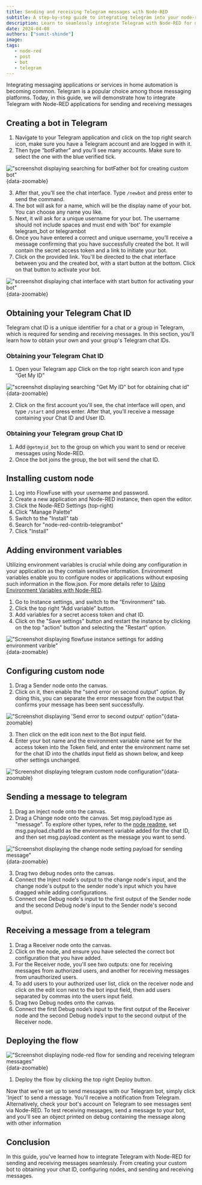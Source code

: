```yaml
---
title: Sending and receiving Telegram messages with Node-RED
subtitle: A step-by-step guide to integrating telegram into your node-red application for sending and receiving messages.
description: Learn to seamlessly integrate Telegram with Node-RED for messaging. Create bots, obtain chat IDs, and send/receive messages, including group messaging. 
date: 2024-04-08
authors: ["sumit-shinde"]
image: 
tags:
   - node-red
   - post
   - bot
   - telegram
---
```


Integrating messaging applications or services in home automation is becoming common. Telegram is a popular choice among those messaging platforms. Today, in this guide, we will demonstrate how to integrate Telegram with Node-RED applications for sending and receiving messages

<!--more-->

## Creating a bot in Telegram

1. Navigate to your Telegram application and click on the top right search icon, make sure you have a Telegram account and are logged in with it.
2. Then type “botFather” and you'll see many accounts. Make sure to select the one with the blue verified tick.

!["screenshot displaying searching for botFather bot for creating custom bot"](./images/sending-telegram-with-node-red-botfather.png "screenshot displaying searching for botFather bot for creating custom bot"){data-zoomable}

3. After that, you'll see the chat interface. Type `/newbot` and press enter to send the command.
4. The bot will ask for a name, which will be the display name of your bot. You can choose any name you like.
5. Next, it will ask for a unique username for your bot. The username should not include spaces and must end with 'bot' for example telegram_bot or telegrambot
6. Once you have entered a correct and unique username, you’ll receive a message confirming that you have successfully created the bot. It will contain the secret access token and a link to initiate your bot.
7. Click on the provided link. You'll be directed to the chat interface between you and the created bot, with a start button at the bottom. Click on that button to activate your bot.

!["screenshot displaying chat interface with start button for activating your bot"](./images/sending-telegram-with-node-red-activating-bot.png "screenshot displaying chat interface with start button for activating your bot"){data-zoomable}

## Obtaining your Telegram Chat ID

Telegram chat ID is a unique identifier for a chat or a group in Telegram, which is required for sending and receiving messages. In this section, you'll learn how to obtain your own and your group's Telegram chat IDs.

### Obtaining your Telegram Chat ID

1. Open your Telegram app Click on the top right search icon and type “Get My ID”

!["screenshot displaying searching &quot;Get My ID&quot; bot for obtaining chat id"](./images/sending-telegram-with-node-red-getmyid.png "screenshot displaying searching &quot;Get My ID&quot; bot for obtaining chat id"){data-zoomable}

2. Click on the first account you'll see, the chat interface will open, and type `/start` and press enter. After that, you’ll receive a message containing your Chat ID and User ID.

### Obtaining your Telegram group Chat ID

1. Add `@getmyid_bot` to the group on which you want to send or receive messages using Node-RED.
2. Once the bot joins the group, the bot will send the chat ID.

## Installing custom node

1. Log into FlowFuse with your username and password.
2. Create a new application and Node-RED instance, then open the editor.
3. Click the Node-RED Settings (top-right)
4. Click "Manage Palette"
5. Switch to the "Install" tab
6. Search for "node-red-contrib-telegrambot"
7. Click "Install"

## Adding environment variables

Utilizing environment variables is crucial while doing any configuration in your application as they contain sensitive information. Environment variables enable you to configure nodes or applications without exposing such information in the flow.json. For more details refer to [Using Environment Variables with Node-RED](https://flowfuse.com/blog/2023/01/environment-variables-in-node-red/).

1. Go to Instance settings, and switch to the “Environment” tab.
2. Click the top right “Add variable” button.
3. Add variables for a secret access token and chat ID.
4. Click on the "Save settings" button and restart the instance by clicking on the top "action" button and selecting the "Restart" option.

!["Screenshot displaying flowfuse instance settings for adding environment varible"](./images/sending-telegram-with-node-red-flowfue-instance-settings.png "Screenshot displaying flowfuse instance settings for adding environment variable"){data-zoomable}

## Configuring custom node

1. Drag a Sender node onto the canvas.
2. Click on it, then enable the "send error on second output" option. By doing this, you can separate the error message from the output that confirms your message has been sent successfully.

!["Screenshot displaying 'Send error to second output' option"](./images/sending-telegram-with-node-red-enabling-send-error-to-second-option.png "Screenshot displaying 'Send error to second output' option"){data-zoomable}

3. Then click on the edit icon next to the Bot input field.
4. Enter your bot name and the environment variable name set for the access token into the Token field, and enter the environment name set for the chat ID into the chatIds input field as shown below, and keep other settings unchanged.

!["Screenshot displaying telegram custom node configuration"](./images/sending-telegram-with-node-red-telegram-node-configuration.png "Screenshot displaying telegram custom node configuration"){data-zoomable}

## Sending a message to telegram

1. Drag an Inject node onto the canvas.
2. Drag a Change node onto the canvas. Set msg.payload.type as "message". To explore other types, refer to the [node readme](https://flows.nodered.org/node/node-red-contrib-telegrambot), set msg.payload.chatId as the environment variable added for the chat ID, and then set msg.payload.content as the message you want to send.

!["Screenshot displaying the change node setting payload for sending message"](./images/sending-telegram-with-node-red-change-node.png "Screenshot displaying the change node setting payload for sending message"){data-zoomable}

3. Drag two debug nodes onto the canvas.
4. Connect the Inject node's output to the change node's input, and the change node's output to the sender node's input which you have dragged while adding configurations.
5. Connect one Debug node's input to the first output of the Sender node and the second Debug node's input to the Sender node's second output.

## Receiving a message from a telegram 

1. Drag a Receiver node onto the canvas.
2. Click on the node, and ensure you have selected the correct bot configuration that you have added.
3. For the Receiver node, you'll see two outputs: one for receiving messages from authorized users, and another for receiving messages from unauthorized users.
4. To add users to your authorized user list, click on the receiver node and click on the edit icon next to the bot input field, then add users separated by commas into the users input field.
5. Drag two Debug nodes onto the canvas.
6. Connect the first Debug node’s input to the first output of the Receiver node and the second Debug node’s input to the second output of the Receiver node.

## Deploying the flow

!["Screenshot displaying node-red flow for sending and receiving telegram messages"](./images/sending-telegram-with-node-red-flow.png "Screenshot displaying node-red flow for sending and receiving telegram messages"){data-zoomable}

1. Deploy the flow by clicking the top right Deploy button.

Now that we're set up to send messages with our Telegram bot, simply click 'Inject' to send a message. You'll receive a notification from Telegram. Alternatively, check your bot's account on Telegram to see messages sent via Node-RED. To test receiving messages, send a message to your bot, and you'll see an object printed on debug containing the message along with other information

## Conclusion

In this guide, you've learned how to integrate Telegram with Node-RED for sending and receiving messages seamlessly. From creating your custom bot to obtaining your chat ID, configuring nodes, and sending and receiving messages.
